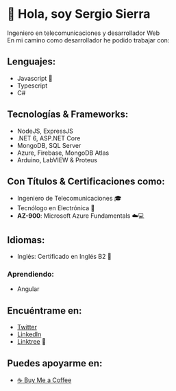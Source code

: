# 👋 Hola, soy Sergio Sierra  
Ingeniero en telecomunicaciones y desarrollador Web  
En mi camino como desarrollador he podido trabajar con:

## Lenguajes:
- Javascript 💛
- Typescript
- C#

## Tecnologías & Frameworks:
- NodeJS, ExpressJS
- .NET 6, ASP.NET Core
- MongoDB, SQL Server
- Azure, Firebase, MongoDB Atlas
- Arduino, LabVIEW & Proteus

## Con Títulos & Certificaciones como:  
- Ingeniero de Telecomunicaciones 🎓  
- Tecnólogo en Electrónica 🤖  
- **AZ-900**: Microsoft Azure Fundamentals  ☁️💻

## Idiomas: 
- Inglés: Certificado en Inglés B2 📢

### Aprendiendo:
- Angular

## Encuéntrame en:  
- [Twitter](https://twitter.com/sergio_sierrap)
- [LinkedIn](https://www.linkedin.com/in/sergio-sierrap/)  
- [Linktree](https://linktr.ee/sergio_sierrap) 🔗

## Puedes apoyarme en:
- [:coffee: Buy Me a Coffee](https://www.buymeacoffee.com/sergiosierrap)

